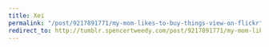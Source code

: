 ```yaml
---
title: Xei
permalink: "/post/9217891771/my-mom-likes-to-buy-things-view-on-flickr"
redirect_to: http://tumblr.spencertweedy.com/post/9217891771/my-mom-likes-to-buy-things-view-on-flickr
---
```


